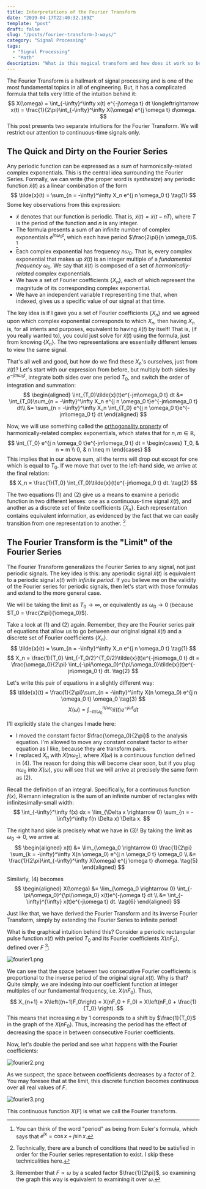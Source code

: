 ```yaml
---
title: Interpretations of the Fourier Transform
date: "2019-04-17T22:40:32.169Z"
template: "post"
draft: false
slug: "/posts/fourier-transform-3-ways/"
category: "Signal Processing"
tags:
  - "Signal Processing"
  - "Math"
description: "What is this magical transform and how does it work so beautifully?"
---
```


The Fourier Transform is a hallmark of signal processing and is one of the most fundamental topics in all of engineering. But, it has a complicated formula that tells very little of the intuition behind it:
$$
X(\omega) = \int_{-\infty}^\infty x(t) e^{-j\omega t} dt \longleftrightarrow x(t) = \frac{1}{2\pi}\int_{-\infty}^\infty X(\omega) e^{j \omega t} d\omega.
$$
This post presents two separate intuitions for the Fourier Transform. We will restrict our attention to continuous-time signals only.

## The Quick and Dirty on the Fourier Series
Any periodic function can be expressed as a sum of harmonically-related complex exponentials. This is the central idea surrounding the Fourier Series. Formally, we can write (the proper word is *synthesize*) any periodic function $\tilde{x}(t)$ as a linear combination of the form
$$
\tilde{x}(t) = \sum_{n = -\infty}^\infty X_n e^{j n \omega_0 t} \tag{1}
$$
Some key observations from this expression: 
+ $\tilde{x}$ denotes that our function is periodic. That is, $\tilde{x}(t) = \tilde{x}(t - nT)$, where $T$ is the period of the function and $n$ is any integer.
+ The formula presents a sum of an infinite number of complex exponentials $e^{j n \omega_0 t}$, which each have period $\frac{2\pi}{n \omega_0}$. [^1] 
+ Each complex exponential has frequency $n\omega_0$. That is, every complex exponential that makes up $\tilde{x}(t)$ is an integer multiple of a *fundamental frequency* $\omega_0$. We say that $\tilde{x}(t)$ is composed of a set of *harmonically-related* complex exponentials.
+ We have a set of Fourier coefficients $\{X_n\}$, each of which represent the magnitude of its corresponding complex exponential.
+ We have an independent variable $t$ representing time that, when indexed, gives us a specific value of our signal at that time.

The key idea is if I gave you a set of Fourier coefficients $\{X_n\}$ and we agreed upon which complex exponential corresponds to which $X_n$, then having $X_n$ is, for all intents and purposes, equivalent to having $\tilde{x}(t)$ by itself! That is, (if you really wanted to), you could just solve for $\tilde{x}(t)$ using the formula, just from knowing $\{X_n\}$. The two representations are essentially different lenses to view the same signal.

That's all well and good, but how do we find these $X_n$'s ourselves, just from $\tilde{x}(t)$? Let's start with our expression from before, but multiply both sides by $e^{-jm\omega_0 t}$, integrate both sides over one period $T_0$, and switch the order of integration and summation:
$$
\begin{aligned}
\int_{T_0}\tilde{x}(t)e^{-jm\omega_0 t} dt &= \int_{T_0}\sum_{n = -\infty}^\infty X_n e^{j n \omega_0 t}e^{-jm\omega_0 t} dt\\
 &= \sum_{n = -\infty}^\infty X_n \int_{T_0} e^{j n \omega_0 t}e^{-jm\omega_0 t} dt
\end{aligned}
$$

Now, we will use something called the [orthogonality property](https://en.wikipedia.org/wiki/Orthogonal_functions) of harmonically-related complex exponentials, which states that for $n, m \in \mathbb{R}$, 
$$
\int_{T_0} e^{j n \omega_0 t}e^{-jm\omega_0 t} dt = \begin{cases} T_0, & n = m \\ 0, & n \neq m \end{cases}
$$ 
This implies that in our above sum, all the terms will drop out except for one which is equal to $T_0$. If we move that over to the left-hand side, we arrive at the final relation:
$$
X_n = \frac{1}{T_0} \int_{T_0}\tilde{x}(t)e^{-jn\omega_0 t} dt. \tag{2}
$$

The two equations (1) and (2) give us a means to examine a periodic function in two different lenses: one as a continuous-time signal $\tilde{x}(t)$, and another as a discrete set of finite coefficients $\{X_n\}$. Each representation contains equivalent information, as evidenced by the fact that we can easily transition from one representation to another. [^2]


## The Fourier Transform is the "Limit" of the Fourier Series
The Fourier Transform generalizes the Fourier Series to any signal, not just periodic signals. The key idea is this: any aperiodic signal $\tilde{x}(t)$ is equivalent to a periodic signal $x(t)$ *with infinite period*. If you believe me on the validity of the Fourier series for periodic signals, then let's start with those formulas and extend to the more general case.

We will be taking the limit as $T_0 \rightarrow \infty$, or equivalently as $\omega_0 \rightarrow 0$ (because $T_0 = \frac{2\pi}{\omega_0}$).

Take a look at $(1)$ and $(2)$ again. Remember, they are the Fourier series pair of equations that allow us to go between our original signal $\tilde{x}(t)$ and a discrete set of Fourier coefficients $\{X_n\}$. 
$$
\tilde{x}(t) = \sum_{n = -\infty}^\infty X_n e^{j n \omega_0 t} \tag{1}
$$
$$
X_n = \frac{1}{T_0} \int_{-T_0/2}^{T_0/2}\tilde{x}(t)e^{-jn\omega_0 t} dt = \frac{\omega_0}{2\pi} \int_{-\pi/\omega_0}^{\pi/\omega_0}\tilde{x}(t)e^{-jn\omega_0 t} dt. \tag{2}
$$

Let's write this pair of equations in a slightly different way:
$$
\tilde{x}(t) = \frac{1}{2\pi}\sum_{n = -\infty}^\infty X(n \omega_0) e^{j n \omega_0 t} \omega_0 \tag{3}
$$
$$
X(\omega) = \int_{-\pi/\omega_0}^{\pi/\omega_0} \tilde{x}(t)e^{-j\omega t} dt \tag{4}
$$

I'll explicitly state the changes I made here:
+ I moved the constant factor $\frac{\omega_0}{2\pi}$ to the analysis equation. I'm allowed to move any constant constant factor to either equation as I like, because they are transform pairs.
+ I replaced $X_n$ with $X(n \omega_0)$, where $X(\omega)$ is a continuous function defined in $(4)$. The reason for doing this will become clear soon, but if you plug $n\omega_0$ into $X(\omega)$, you will see that we will arrive at precisely the same form as $(2)$.

Recall the definition of an integral. Specifically, for a continuous function $f(x)$, Riemann integration is the sum of an infinite number of rectangles with infinitesimally-small width:
$$
\int_{-\infty}^\infty f(x) dx = \lim_{\Delta x \rightarrow 0} \sum_{n = -\infty}^\infty f(n \Delta x) \Delta x.
$$ 

The right hand side is precisely what we have in $(3)$! By taking the limit as $\omega_0 \rightarrow 0$, we arrive at
$$
\begin{aligned}
x(t) &= \lim_{\omega_0 \rightarrow 0} \frac{1}{2\pi} \sum_{k = -\infty}^\infty X(n \omega_0) e^{j n \omega_0 t} \omega_0 \\
 &= \frac{1}{2\pi}\int_{-\infty}^\infty X(\omega) e^{j \omega t} d\omega. \tag{5}
\end{aligned}
$$

Similarly, $(4)$ becomes
$$
\begin{aligned}
X(\omega) &= \lim_{\omega_0 \rightarrow 0} \int_{-\pi/\omega_0}^{\pi/\omega_0} x(t)e^{-j\omega t} dt \\
 &= \int_{-\infty}^{\infty} x(t)e^{-j\omega t} dt. \tag{6}
\end{aligned}
$$ 

Just like that, we have derived the Fourier Transform and its inverse Fourier Transform, simply by extending the Fourier Series to infinite period! 

What is the graphical intuition behind this? Consider a periodic rectangular pulse function $x(t)$ with period $T_0$ and its Fourier coefficients $X(nF_0)$, defined over $F$ [^3]:

![fourier1.png](/media/fourier1.png)

We can see that the space between two consecutive Fourier coefficients is proportional to the inverse period of the original signal $x(t)$. Why is that? Quite simply, we are indexing into our coefficient function at integer multiples of our fundamental frequency, i.e. $X(n F_0)$. Thus,
$$
X_{n+1} = X\left((n+1)F_0\right) = X(nF_0 + F_0) = X\left(nF_0 + \frac{1}{T_0} \right).
$$
This means that increasing $n$ by $1$ corresponds to a shift by $\frac{1}{T_0}$ in the graph of the $X(nF_0)$. Thus, increasing the period has the effect of decreasing the space in between consecutive Fourier coefficients.

Now, let's double the period and see what happens with the Fourier coefficients:

![fourier2.png](/media/fourier2.png)

As we suspect, the space between coefficients decreases by a factor of $2$. You may foresee that at the limit, this discrete function becomes continuous over all real values of $F$.

![fourier3.png](/media/fourier3.png)

This continuous function $X(F)$ is what we call the Fourier transform.


[^1]: You can think of the word "period" as being from Euler's formula, which says that $e^{jx} = \cos x + j \sin x$.
[^2]: Technically, there are a bunch of conditions that need to be satisfied in order for the Fourier series representation to exist. I skip these technicalities here.
[^3]: Remember that $F \propto \omega$ by a scaled factor $\frac{1}{2\pi}$, so examining the graph this way is equivalent to examining it over $\omega$.